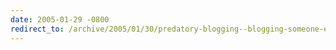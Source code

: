 ```yaml
---
date: 2005-01-29 -0800
redirect_to: /archive/2005/01/30/predatory-blogging--blogging-someone-elses-life.aspx/
---
```

